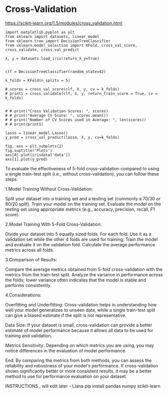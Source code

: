 # Cross-Validation

https://scikit-learn.org/1.5/modules/cross_validation.html

```
import matplotlib.pyplot as plt
from sklearn import datasets, linear_model
from sklearn.tree import DecisionTreeClassifier
from sklearn.model_selection import KFold, cross_val_score, cross_validate, cross_val_predict

X, y = datasets.load_iris(return_X_y=True)


clf = DecisionTreeClassifier(random_state=42)

k_folds = KFold(n_splits = 5)

# scores = cross_val_score(clf, X, y, cv = k_folds)
# print1 = cross_validate(clf, X, y, return_train_score = True, cv = k_folds)


# # print("Cross Validation Scores: ", scores)
# # print("Average CV Score: ", scores.mean())
# # print("Number of CV Scores used in Average: ", len(scores))
# # print(print1)

lasso = linear_model.Lasso()
y_pred = cross_val_predict(lasso, X, y, cv=k_folds)

fig, axs = plt.subplots(2)
fig.suptitle('Plots')
axs[0].plot(irisdata['data'])
axs[1].plot(y_pred)
```

To evaluate the effectiveness of 5-fold cross-validation compared to using a single train-test split (i.e., without cross-validation), you can follow these steps:

1.Model Training Without Cross-Validation:

Split your dataset into a training set and a testing set (commonly a 70/30 or 80/20 split).
Train your model on the training set.
Evaluate the model on the testing set using appropriate metrics (e.g., accuracy, precision, recall, F1 score).

2.Model Training With 5-Fold Cross-Validation:

Divide your dataset into 5 equally sized folds.
For each fold: Use it as a validation set while the other 4 folds are used for training; Train the model and evaluate it on the validation fold.
Calculate the average performance metrics across all folds.

3.Comparison of Results:

Compare the average metrics obtained from 5-fold cross-validation with the metrics from the train-test split.
Analyze the variance in performance across the folds; lower variance often indicates that the model is stable and performs consistently.

4.Considerations:

Overfitting and Underfitting: Cross-validation helps in understanding how well your model generalizes to unseen data, while a single train-test split can give a biased estimate if the split is not representative.

Data Size: If your dataset is small, cross-validation can provide a better estimate of model performance because it allows all data to be used for training and validation.

Metrics Sensitivity: Depending on which metrics you are using, you may notice differences in the evaluation of model performance.


End: By comparing the metrics from both methods, you can assess the reliability and robustness of your model's performance. If cross-validation shows significantly better or more consistent results, it may be a better method to use for performance evaluation on your dataset.





INSTRUCTIONS , will edit later - LIana
pip install pandas numpy scikit-learn
